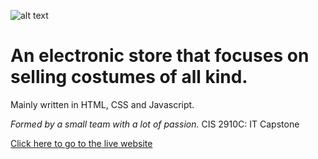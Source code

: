 
![alt text](src/assets/logo.png)

# An electronic store that focuses on selling costumes of all kind. 
Mainly written in HTML, CSS and Javascript. 

*Formed by a small team with a lot of passion.* 
CIS 2910C: IT Capstone   

[Click here to go to the live website](https://brave-island-0fb49420f.2.azurestaticapps.net/index.html)
